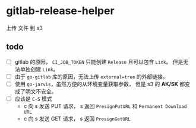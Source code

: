 # gitlab-release-helper

上传 文件 到 s3

## todo

+ [ ] gitlab 的原因， `CI_JOB_TOKEN` 只能创建 `Release` 且可以包含 `Link`。 但是无法单独创建 `Link`。
+ [ ] 由于 `go-gitlab` 库的原因，无法上传 `external=true` 的外部链接。
+ [ ] 使用 `go-jarvis`，虽然方便的从环境变量获取参数， 但是 s3 的 **AK/SK** 都变成了明文不安全。
+ [ ] 应该是 `C-S` 模式
    + c 向 s 发送 PUT 请求， s 返回 `PresignPutURL` 和 `Permanent Download URL`
    + c 向 s 发送 GET 请求， s 返回 `PresignGetURL`